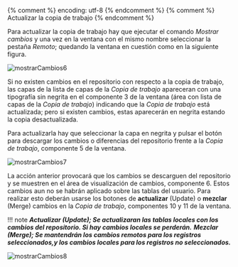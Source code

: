 {% comment %} encoding: utf-8 {% endcomment %}
{% comment %} Actualizar la copia de trabajo {% endcomment %} 


Para actualizar la copia de trabajo hay que ejecutar el comando *Mostrar cambios* y una vez en la ventana con el mismo nombre seleccionar la pestaña *Remoto*; quedando la ventana en cuestión como en la siguiente figura.

![mostrarCambios6](img/30_update_copia_tra.png)

Si no existen cambios en el repositorio con respecto a la copia de trabajo, las capas de la lista de capas de la *Copia de trabajo* apareceran con una tipografía sin negrita en el componente 3 de la ventana (área con lista de capas de la *Copia de trabajo*) indicando que la *Copia de trabajo* está actualizada; pero si existen cambios, estas aparecerán en negrita estando la copia desactualizada.

Para actualizarla hay que seleccionar la capa en negrita y pulsar el botón para descargar los cambios o diferencias del repositorio frente a la *Copia de trabajo*, componente 5 de la ventana. 

![mostrarCambios7](img/31_download_cambios_remotos.png)

La acción anterior provocará que los cambios se descarguen del repositorio y se muestren en el área de visualización de cambios, componente  6. Estos cambios aun no se habrán aplicado sobre las tablas del usuario. Para realizar esto deberán usarse los botones de **actualizar** (Update) o **mezclar** (Merge) cambios en la *Copia de trabajo*, componentes 10 y 11 de la ventana.

!!! note 
    ***Actualizar (Update); Se actualizaran las tablas locales con los cambios del repositorio. Si hay cambios locales se perderán.***
    ***Mezclar (Merge); Se mantendrán los cambios remotos para los registros seleccionados,y los cambios locales para los registros no seleccionados.***

![mostrarCambios8](img/32_update.png)
